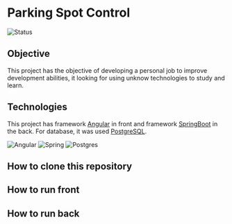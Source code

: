 # Parking Spot Control
![Status](https://shields.io/badge/status-on-green?&style=plastic)

<h2>Objective</h2>
This project has the objective of developing a personal job to improve development abilities, it looking for using unknow technologies to study and learn.

<h2>Technologies</h2>
This project has framework <a href="https://angular.io">Angular</a> in front and framework <a href="https://spring.io/projects/spring-boot">SpringBoot</a> in the back. For database, it was used <a href="https://www.postgresql.org">PostgreSQL</a>.

![Angular](https://img.shields.io/badge/angular-%23DD0031.svg?style=for-the-badge&logo=angular&logoColor=white)
![Spring](https://img.shields.io/badge/spring-%236DB33F.svg?style=for-the-badge&logo=spring&logoColor=white)
![Postgres](https://img.shields.io/badge/postgres-%23316192.svg?style=for-the-badge&logo=postgresql&logoColor=white)

## How to clone this repository

## How to run front

## How to run back
